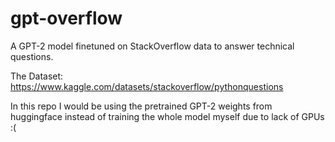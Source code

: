# gpt-overflow
A GPT-2 model finetuned on StackOverflow data to answer technical questions.

The Dataset: https://www.kaggle.com/datasets/stackoverflow/pythonquestions

In this repo I would be using the pretrained GPT-2 weights from 
huggingface instead of training the whole model myself due to lack of GPUs 
:(
